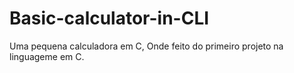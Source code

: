 # Basic-calculator-in-CLI

Uma pequena calculadora em C, Onde feito do primeiro projeto na linguageme em C.
